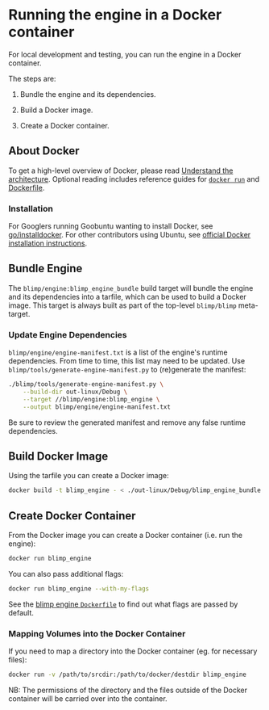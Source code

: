 # Running the engine in a Docker container

For local development and testing, you can run the engine in a Docker
container.

The steps are:

1. Bundle the engine and its dependencies.

1. Build a Docker image.

1. Create a Docker container.


## About Docker

To get a high-level overview of Docker, please read [Understand the
architecture](https://docs.docker.com/introduction/understanding-docker/).
Optional reading includes reference guides for
[`docker run`](https://docs.docker.com/reference/run/) and
[Dockerfile](https://docs.docker.com/reference/builder/).


### Installation

For Googlers running Goobuntu wanting to install Docker, see
[go/installdocker](https://goto.google.com/installdocker). For other
contributors using Ubuntu, see [official Docker
installation instructions](https://docs.docker.com/installation/ubuntulinux/).


## Bundle Engine

The `blimp/engine:blimp_engine_bundle` build target will bundle the engine and
its dependencies into a tarfile, which can be used to build a Docker image.
This target is always built as part of the top-level `blimp/blimp` meta-target.

### Update Engine Dependencies

`blimp/engine/engine-manifest.txt` is a list of the engine's runtime
dependencies. From time to time, this list may need to be updated. Use
`blimp/tools/generate-engine-manifest.py` to (re)generate the manifest:

```bash
./blimp/tools/generate-engine-manifest.py \
    --build-dir out-linux/Debug \
    --target //blimp/engine:blimp_engine \
    --output blimp/engine/engine-manifest.txt
```

Be sure to review the generated manifest and remove any false runtime
dependencies.

## Build Docker Image

Using the tarfile you can create a Docker image:

```bash
docker build -t blimp_engine - < ./out-linux/Debug/blimp_engine_bundle.tar
```

## Create Docker Container

From the Docker image you can create a Docker container (i.e. run the engine):

```bash
docker run blimp_engine
```

You can also pass additional flags:

```bash
docker run blimp_engine --with-my-flags
```

See the [blimp engine `Dockerfile`](../engine/Dockerfile) to find out what flags
are passed by default.

### Mapping Volumes into the Docker Container

If you need to map a directory into the Docker container (eg. for necessary
files):

```bash
docker run -v /path/to/srcdir:/path/to/docker/destdir blimp_engine
```

NB: The permissions of the directory and the files outside of the Docker
container will be carried over into the container.
